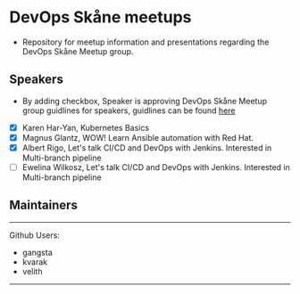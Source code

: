 # DevOps Skåne meetups

* Repository for meetup information and presentations regarding the DevOps Skåne Meetup group.

## Speakers

* By adding checkbox, Speaker is approving DevOps Skåne Meetup group guidlines for speakers, guidlines can be found [here](https://github.com/devopskane/meetups/blob/master/Guidlines.pdf)
- [x] Karen Har-Yan, Kubernetes Basics
- [x] Magnus Glantz, WOW! Learn Ansible automation with Red Hat.
- [x] Albert Rigo, Let's talk CI/CD and DevOps with Jenkins. Interested in Multi-branch pipeline
- [ ] Ewelina Wilkosz, Let's talk CI/CD and DevOps with Jenkins. Interested in Multi-branch pipeline

## Maintainers

---
Github Users:
  - gangsta
  - kvarak
  - velith
---
